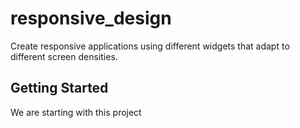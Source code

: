 # responsive_design

Create responsive applications using different widgets that adapt to different screen densities.

## Getting Started

We are starting with this project